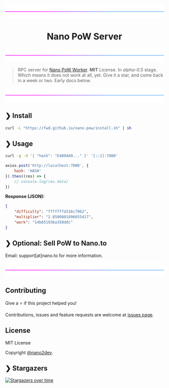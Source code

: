 ![line](https://github.com/fwd/n2/raw/master/.github/line.png)

<h1 align="center">Nano PoW Server</h1>

![line](https://github.com/fwd/n2/raw/master/.github/line.png)

> RPC server for [Nano PoW Worker](https://github.com/nanocurrency/nano-pow-server). **MIT** License. In *alpha-0.5* stage. Which means it does not work at all, yet. Give it a star, and come back in a week or two. Early docs below.

![line](https://github.com/fwd/n2/raw/master/.github/line.png)

## ❯ Install


```bash
curl -L "https://fwd.github.io/nano-pow/install.sh" | sh
```

## ❯ Usage

```bash
curl -g -d '{ "hash": "E4094A9..." }' '[::1]:7080'
```

```javascript
axios.post('http://localhost:7080', { 
    hash: 'HASH'
}).then((res) => {
    // console.log(res.data)
})
```
**Response (JSON):**
```json
{
    "difficulty": "fffffffd316c7962",
    "multiplier": "2.8500801896655417",
    "work": "14b651936a358ddc"
}
```

## ❯ Optional: Sell PoW to Nano.to 

Email: support[at]nano.to for more information.

![line](https://github.com/fwd/n2/raw/master/.github/line.png)

## Contributing

Give a ⭐️ if this project helped you!

Contributions, issues and feature requests are welcome at [issues page](https://github.com/fwd/nano/issues).

## License

MIT License

Copyright [@nano2dev](https://twitter.com/nano2dev).

## ❯ Stargazers

[![Stargazers over time](https://starchart.cc/fwd/nano.svg)](https://starchart.cc/fwd/nano-pow)
